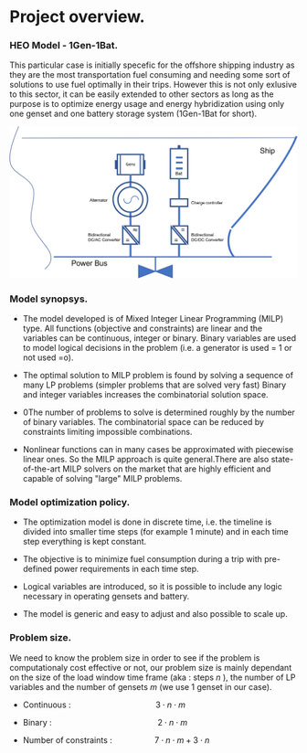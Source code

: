 Project overview.
====================

### HEO Model - 1Gen-1Bat.

This particular case is initially specefic for the offshore shipping industry as they are the most transportation fuel consuming and needing some sort of solutions to use fuel optimally in their trips. However this is not only exlusive to this sector, it can be easily extended to other sectors as long as the purpose is to optimize energy usage and energy hybridization using only one genset and one battery storage system (1Gen-1Bat for short).

![Screenshot](img/hyh_illustration.png)


### Model synopsys.

- The model developed is of Mixed Integer Linear Programming (MILP)
type. All functions (objective and constraints) are linear and the variables can be continuous, integer or binary. Binary variables are used to model logical decisions in the problem (i.e. a generator is used = 1 or not used =o).

- The optimal solution to MILP problem is found by solving a sequence of
many LP problems (simpler problems that are solved very fast) Binary and integer variables increases the combinatorial solution space.

- 0The number of problems to solve is determined roughly by the number of binary variables. The combinatorial space can be reduced by constraints limiting impossible combinations.

- Nonlinear functions can in many cases be approximated with piecewise linear ones. So the MILP approach is quite general.There are also state-of-the-art MILP solvers on the market that are highly efficient and capable of solving "large" MILP problems.

### Model optimization policy. 

- The optimization model is done in discrete time, i.e. the timeline is divided into smaller time steps (for example 1 minute) and in each time step everything is kept constant.

- The objective is to minimize fuel consumption during a trip with pre-defined power requirements in each time step.

- Logical variables are introduced, so it is possible to include any logic necessary in operating gensets and battery.
- The model is generic and easy to adjust and also possible to scale up.


### Problem size. 

We need to know the problem size in order to see if the problem is computationaly cost effective or not, our problem size is mainly dependant on the size of the load window time frame (aka : steps ${n}$ ), the number of LP variables and the number of gensets ${m}$ (we use 1 genset in our case). 

- Continuous : $\hspace{3cm}\hspace{1cm} {3} \cdot {n} \cdot {m}$    
- Binary : $\hspace{4cm}\hspace{1cm} {2} \cdot {n} \cdot {m}$   

- Number of constraints : $\hspace{1cm}\hspace{1cm} {7} \cdot {n} \cdot {m} + {3} \cdot {n}$ $\hspace{1cm}$ 